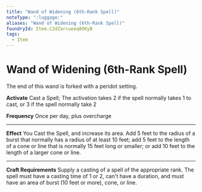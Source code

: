 ```yaml
---
title: "Wand of Widening (6th-Rank Spell)"
noteType: ":luggage:"
aliases: "Wand of Widening (6th-Rank Spell)"
foundryId: Item.C2dZarcueeq8OKyB
tags:
  - Item
---
```


# Wand of Widening (6th-Rank Spell)

The end of this wand is forked with a peridot setting.

**Activate** Cast a Spell; The activation takes 2 if the spell normally takes 1 to cast, or 3 if the spell normally take 2

**Frequency** Once per day, plus overcharge

* * *

**Effect** You Cast the Spell, and increase its area. Add 5 feet to the radius of a burst that normally has a radius of at least 10 feet; add 5 feet to the length of a cone or line that is normally 15 feet long or smaller; or add 10 feet to the length of a larger cone or line.

* * *

**Craft Requirements** Supply a casting of a spell of the appropriate rank. The spell must have a casting time of 1 or 2, can't have a duration, and must have an area of burst (10 feet or more), cone, or line.
